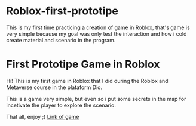 # Roblox-first-prototipe
This is my first time practicing a creation of game in Roblox, that's game is very simple because my goal was only test the interaction and how i cold create material and scenario in the program.

# First Prototipe Game in Roblox	

Hi! This is my first game in Roblox that I did during the Roblox and Metaverse course in the plataform Dio.

This is a game very simple, but even so i put some secrets in the map for incetivate the player to explore the scenario.

That all, enjoy ;)
[Link of game](https://create.roblox.com/dashboard/creations/experiences/5005769087/overview)
